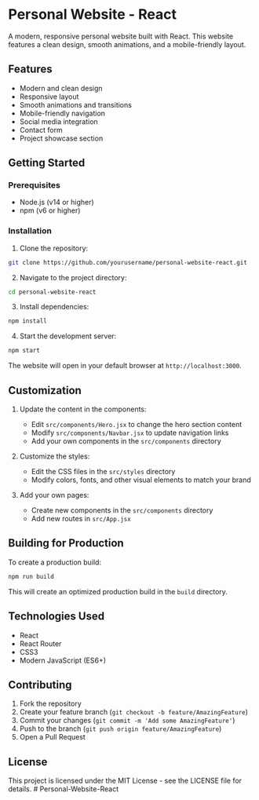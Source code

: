 # Personal Website - React

A modern, responsive personal website built with React. This website features a clean design, smooth animations, and a mobile-friendly layout.

## Features

- Modern and clean design
- Responsive layout
- Smooth animations and transitions
- Mobile-friendly navigation
- Social media integration
- Contact form
- Project showcase section

## Getting Started

### Prerequisites

- Node.js (v14 or higher)
- npm (v6 or higher)

### Installation

1. Clone the repository:
```bash
git clone https://github.com/yourusername/personal-website-react.git
```

2. Navigate to the project directory:
```bash
cd personal-website-react
```

3. Install dependencies:
```bash
npm install
```

4. Start the development server:
```bash
npm start
```

The website will open in your default browser at `http://localhost:3000`.

## Customization

1. Update the content in the components:
   - Edit `src/components/Hero.jsx` to change the hero section content
   - Modify `src/components/Navbar.jsx` to update navigation links
   - Add your own components in the `src/components` directory

2. Customize the styles:
   - Edit the CSS files in the `src/styles` directory
   - Modify colors, fonts, and other visual elements to match your brand

3. Add your own pages:
   - Create new components in the `src/components` directory
   - Add new routes in `src/App.jsx`

## Building for Production

To create a production build:

```bash
npm run build
```

This will create an optimized production build in the `build` directory.

## Technologies Used

- React
- React Router
- CSS3
- Modern JavaScript (ES6+)

## Contributing

1. Fork the repository
2. Create your feature branch (`git checkout -b feature/AmazingFeature`)
3. Commit your changes (`git commit -m 'Add some AmazingFeature'`)
4. Push to the branch (`git push origin feature/AmazingFeature`)
5. Open a Pull Request

## License

This project is licensed under the MIT License - see the LICENSE file for details. # Personal-Website-React
